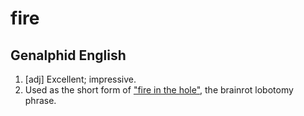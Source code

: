 # fire
## Genalphid English

1. [adj] Excellent; impressive.
2. Used as the short form of ["fire in the hole"](fire-in-the-hole.md), the brainrot lobotomy phrase.